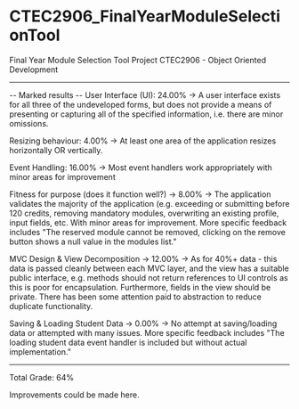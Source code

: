 # CTEC2906_FinalYearModuleSelectionTool
Final Year Module Selection Tool Project CTEC2906 - Object Oriented Development

-------------------
-- Marked results --
User Interface (UI): 24.00% -> A user interface exists for all three of the undeveloped forms, but does not provide a means of presenting or capturing all of the specified information, i.e. there are minor omissions.

Resizing behaviour: 4.00% -> At least one area of the application resizes horizontally OR vertically.

Event Handling: 16.00% -> Most event handlers work appropriately with minor areas for improvement

Fitness for purpose (does it function well?) -> 8.00% -> The application validates the majority of the application (e.g.  exceeding or submitting before 120 credits, removing mandatory modules, overwriting an existing profile, input fields, etc. With minor areas for improvement. More specific feedback includes "The reserved module cannot be removed, clicking on the remove button shows a null value in the modules list."

MVC Design & View Decomposition -> 12.00% -> As for 40%+ data - this data is passed cleanly between each MVC layer, and the view has a suitable public interface, e.g. methods should not return references to UI controls as this is poor for encapsulation. Furthermore, fields in the view should be private. There has been some attention paid to abstraction to reduce duplicate functionality.

Saving & Loading Student Data -> 0.00% -> No attempt at saving/loading data or attempted with many issues. More specific feedback includes "The loading student data event handler is included but without actual implementation."

-------------------

Total Grade: 64%

Improvements could be made here.
